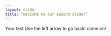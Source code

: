 ```yaml
---
layout: slide
title: “Welcome to our second slide!”
---
```

Your test
Use the left arrow to go back! come on!

